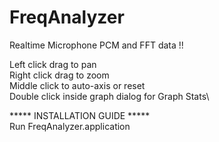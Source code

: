 # FreqAnalyzer
Realtime Microphone PCM and FFT data !!


Left click drag to pan\
Right click drag to zoom\
Middle click to auto-axis or reset\
Double click inside graph dialog for Graph Stats\


***** INSTALLATION GUIDE *****\
Run FreqAnalyzer.application
